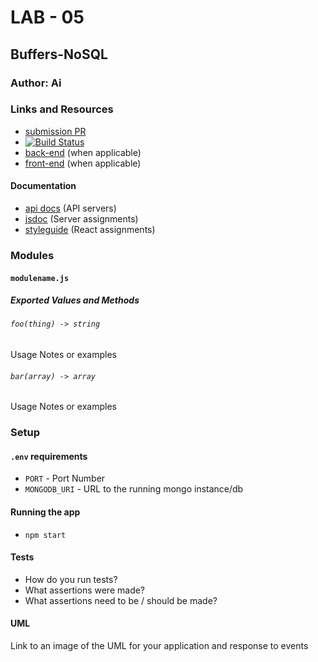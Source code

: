 # LAB - 05

## Buffers-NoSQL

### Author: Ai

### Links and Resources
* [submission PR](http://xyz.com)
* [![Build Status](https://travis-ci.com/401-advanced-javascript-aimurphy/05-Buffers-NoSQL.svg?branch=master)](https://travis-ci.com/401-advanced-javascript-aimurphy/05-Buffers-NoSQL)
* [back-end](http://xyz.com) (when applicable)
* [front-end](http://xyz.com) (when applicable)

#### Documentation
* [api docs](http://xyz.com) (API servers)
* [jsdoc](http://xyz.com) (Server assignments)
* [styleguide](http://xyz.com) (React assignments)

### Modules
#### `modulename.js`
##### Exported Values and Methods

###### `foo(thing) -> string`
Usage Notes or examples

###### `bar(array) -> array`
Usage Notes or examples

### Setup
#### `.env` requirements
* `PORT` - Port Number
* `MONGODB_URI` - URL to the running mongo instance/db

#### Running the app
* `npm start`

  
#### Tests
* How do you run tests?
* What assertions were made?
* What assertions need to be / should be made?

#### UML
Link to an image of the UML for your application and response to events
